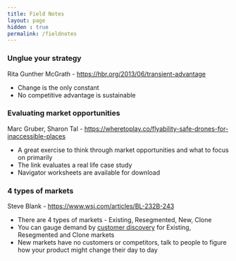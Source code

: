 ```yaml
---
title: Field Notes
layout: page
hidden : true
permalink: /fieldnotes
---
```


### Unglue your strategy
Rita Gunther McGrath - <https://hbr.org/2013/06/transient-advantage>

- Change is the only constant
- No competitive advantage is sustainable


### Evaluating market opportunities
Marc Gruber, Sharon Tal - <https://wheretoplay.co/flyability-safe-drones-for-inaccessible-places>

- A great exercise to think through market opportunities and what to focus on primarily
- The link evaluates a real life case study
- Navigator worksheets are available for download

### 4 types of markets
Steve Blank - <https://www.wsj.com/articles/BL-232B-243>

- There are 4 types of markets - Existing, Resegmented, New, Clone
- You can gauge demand by [customer discovery](https://steveblank.com/2020/04/07/customer-discovery-in-the-time-of-the-covid-19-virus/) for Existing, Resegmented and Clone markets
- New markets have no customers or competitors, talk to people to figure how your product might change their day to day



